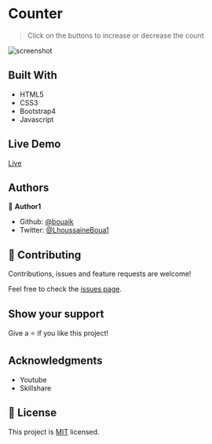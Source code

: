 # Counter

> Click on the buttons to increase or decrease the count

![screenshot](captures/captured.gif)

## Built With

- HTML5
- CSS3
- Bootstrap4
- Javascript

## Live Demo
 [Live](https://rawcdn.githack.com/bouaik/Counter/78b6149752764643982b3ea42eda830d642430ee/index.html)



## Authors

👤 **Author1**

- Github: [@bouaik](https://github.com/bouaik)
- Twitter: [@LhoussaineBoua1](https://twitter.com/LhoussaineBoua1)

## 🤝 Contributing

Contributions, issues and feature requests are welcome!

Feel free to check the [issues page](issues/).

## Show your support

Give a ⭐️ if you like this project!

## Acknowledgments

- Youtube
- Skillshare

## 📝 License

This project is [MIT](lic.url) licensed.
